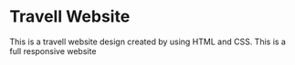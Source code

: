 # Travell Website 
This is a travell website design created by using HTML and CSS. This is a full responsive website
